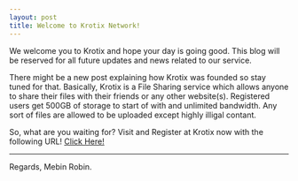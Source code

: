 ```yaml
---
layout: post
title: Welcome to Krotix Network!
---
```


We welcome you to Krotix and hope your day is going good. This blog will be reserved for all future updates and news related to our service. 

There might be a new post explaining how Krotix was founded so stay tuned for that. Basically, Krotix is a File Sharing service which allows anyone to share their files with their friends or any other website(s). Registered users get 500GB of storage to start of with and unlimited bandwidth. Any sort of files are allowed to be uploaded except highly illigal contant.

So, what are you waiting for? Visit and Register at Krotix now with the following URL!
[Click Here!](https://Krotix.net)

---
Regards,
Mebin Robin.
